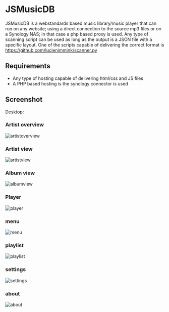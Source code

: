 JSMusicDB
=========

JSMusicDB is a webstandards based music library/music player that can run on any website; using a direct connection to the source mp3 files or on a Synology NAS; in that case a php based proxy is used.
Any type of scanning script can be used as long as the output is a JSON file with a specific layout. One of the scripts capable of delivering the correct format is https://github.com/lucienimmink/scanner.py

Requirements
------------
- Any type of hosting capable of delivering html/css and JS files
- A PHP based hosting is the synology connector is used

Screenshot
----------

Desktop:

### Artist overview
![artistoverview](http://www.arielext.org/screenshots/artistoverview.PNG)
### Artist view
![artistview](http://www.arielext.org/screenshots/artistview.PNG)
### Album view
![albumview](http://www.arielext.org/screenshots/albumview.PNG)
### Player
![player](http://www.arielext.org/screenshots/player.PNG)
### menu
![menu](http://www.arielext.org/screenshots/menu.PNG)
### playlist
![playlist](http://www.arielext.org/screenshots/playlist.PNG)
### settings
![settings](http://www.arielext.org/screenshots/settings.PNG)
### about
![about](http://www.arielext.org/screenshots/about.PNG)